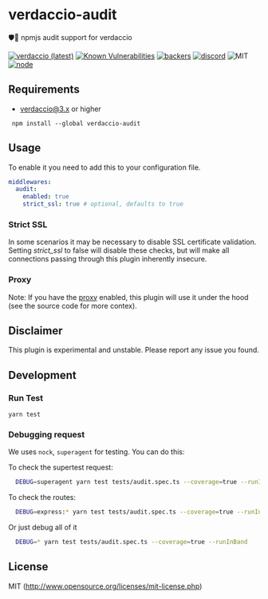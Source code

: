 # verdaccio-audit
🛡🔬 npmjs audit support for verdaccio

[![verdaccio (latest)](https://img.shields.io/npm/v/verdaccio-audit/latest.svg)](https://www.npmjs.com/package/verdaccio-audit)
[![Known Vulnerabilities](https://snyk.io/test/github/verdaccio/verdaccio-audit/badge.svg?targetFile=package.json)](https://snyk.io/test/github/verdaccio/verdaccio-audit?targetFile=package.json)
[![backers](https://opencollective.com/verdaccio/tiers/backer/badge.svg?label=Backer&color=brightgreen)](https://opencollective.com/verdaccio)
[![discord](https://img.shields.io/discord/388674437219745793.svg)](http://chat.verdaccio.org/)
![MIT](https://img.shields.io/github/license/mashape/apistatus.svg)
[![node](https://img.shields.io/node/v/verdaccio-audit/latest.svg)](https://www.npmjs.com/package/verdaccio-audit)

## Requirements

* verdaccio@3.x or higher

```
 npm install --global verdaccio-audit
```

## Usage
To enable it you need to add this to your configuration file.
```yaml
middlewares:
  audit:
    enabled: true
    strict_ssl: true # optional, defaults to true
```

### Strict SSL

In some scenarios it may be necessary to disable SSL certificate validation. Setting *strict_ssl* to false will disable these checks, but will make all connections passing through this plugin inherently insecure.

### Proxy

Note: If you have the [proxy](https://verdaccio.org/docs/en/configuration#proxy) enabled, this plugin
will use it under the hood (see the source code for more contex).

## Disclaimer

This plugin is experimental and unstable. Please report any issue you found.

## Development

### Run Test

```
yarn test 
```

### Debugging request

We uses `nock`, `superagent` for testing. You can do this:

To check the supertest request:

```bash
  DEBUG=superagent yarn test tests/audit.spec.ts --coverage=true --runInBand
```

To check the routes:

```bash
  DEBUG=express:* yarn test tests/audit.spec.ts --coverage=true --runInBand
```

Or just debug all of it


```bash
  DEBUG=* yarn test tests/audit.spec.ts --coverage=true --runInBand
```

## License

MIT (http://www.opensource.org/licenses/mit-license.php)
